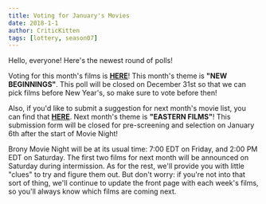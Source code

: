 ```yaml
---
title: Voting for January's Movies
date: 2018-1-1
author: CriticKitten
tags: [lottery, season07]
---
```


Hello, everyone!  Here's the newest round of polls!

Voting for this month's films is **[HERE][lotto]**!  This month's theme is **"NEW BEGINNINGS"**.  This poll will be closed on December 31st so that we can pick films before New Year's, so make sure to vote before then!

Also, if you'd like to submit a suggestion for next month's movie list, you can find that **[HERE][lotto2]**.   Next month's theme is **"EASTERN FILMS"**!  This submission form will be closed for pre-screening and selection on January 6th after the start of Movie Night!

Brony Movie Night will be at its usual time: 7:00 EDT on Friday, and 2:00 PM EDT on Saturday.  The first two films for next month will be announced on Saturday during intermission.  As for the rest, we'll provide you with little "clues" to try and figure them out.  But don't worry: if you're not into that sort of thing, we'll continue to update the front page with each week's films, so you'll always know which films are coming next.

[lotto]: https://docs.google.com/forms/d/e/1FAIpQLSfj2KjR8tTH4BM17WDWkJjrk0Fmxhi3JqB2I0oTrXWYH58cAQ/viewform
[lotto2]: https://docs.google.com/forms/d/e/1FAIpQLSdNZaqRvuA2otocKGCxSwquhHSUxOUHKzXbxYDll_ia8ehRwQ/viewform
